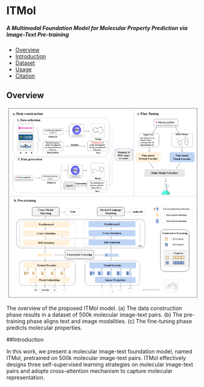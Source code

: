 # ITMol
##### A Multimodal Foundation Model for Molecular Property Prediction via Image-Text Pre-training
  - [Overview](#overview)
  - [Introduction](#Introduction)
  - [Dataset](#description-of-data-files)
  - [Usage](#Usage)
  - [Citation](#citation)
## Overview

![ITMol Architecture](assets/overview.jpg)

The overview of the proposed ITMol model. (a) The data construction phase results in a dataset of 500k molecular image-text pairs.
(b) The pre-training phase aligns text and image modalities. (c) The fine-tuning phase predicts molecular properties.

##Introduction

In this work, we present a molecular image-text foundation model, named ITMol, pretrained on 500k molecular image-text pairs. ITMol effectively designs three self-supervised learning strategies on molecular image-text pairs and adopts cross-attention mechanism to capture molecular representation.